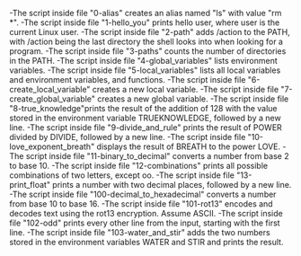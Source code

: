 -The script inside file "0-alias" creates an alias named "ls" with value "rm *".
-The script inside file "1-hello_you" prints hello user, where user is the current Linux user.
-The script inside file "2-path" adds /action to the PATH, with /action being the last directory the shell looks into when looking for a program.
-The script inside file "3-paths" counts the number of directories in the PATH.
-The script inside file "4-global_variables" lists environment variables.
-The script inside file "5-local_variables" lists all local variables and environment variables, and functions.
-The script inside file "6-create_local_variable" creates a new local variable.
-The script inside file "7-create_global_variable" creates a new global variable.
-The script inside file "8-true_knowledge"prints the result of the addition of 128 with the value stored in the environment variable TRUEKNOWLEDGE, followed by a new line.
-The script inside file "9-divide_and_rule" prints the result of POWER divided by DIVIDE, followed by a new line.
-The script inside file "10-love_exponent_breath" displays the result of BREATH to the power LOVE.
-The script inside file "11-binary_to_decimal" converts a number from base 2 to base 10.
-The script inside file "12-combinations" prints all possible combinations of two letters, except oo.
-The script inside file "13-print_float" prints a number with two decimal places, followed by a new line.
-The script inside file "100-decimal_to_hexadecimal" converts a number from base 10 to base 16.
-The script inside file "101-rot13" encodes and decodes text using the rot13 encryption. Assume ASCII.
-The script inside file "102-odd" prints every other line from the input, starting with the first line.
-The script inside file "103-water_and_stir" adds the two numbers stored in the environment variables WATER and STIR and prints the result.
